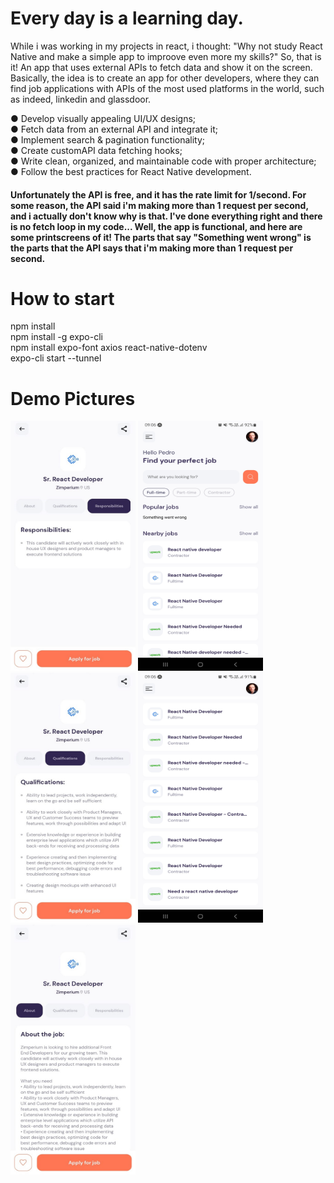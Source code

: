 #

# Every day is a learning day.

While i was working in my projects in react, i thought: "Why not study React Native and make a simple app to improove even more my skills?"
So, that is it! An app that uses external APIs to fetch data and show it on the screen. Basically, the idea is to create an app for other developers, where they can find job applications with APIs of the most used platforms in the world, such as indeed, linkedin and glassdoor.

● Develop visually appealing UI/UX designs;<br />
● Fetch data from an external API and integrate it;<br />
● Implement search & pagination functionality;<br />
● Create customAPI data fetching hooks;<br />
● Write clean, organized, and maintainable code with proper architecture;<br />
● Follow the best practices for React Native development.<br />


#### Unfortunately the API is free, and it has the rate limit for 1/second. For some reason, the API said i'm making more than 1 request per second, and i actually don't know why is that. I've done everything right and there is no fetch loop in my code... Well, the app is functional, and here are some printscreens of it! The parts that say "Something went wrong" is the parts that the API says that i'm making more than 1 request per second.


# How to start

npm install<br />
npm install -g expo-cli<br />
npm install expo-font axios react-native-dotenv<br />
expo-cli start --tunnel<br />

# Demo Pictures
<div display=grid>
<img src="https://github.com/PedroHGaspar/Project-React-Native/blob/master/demoPictures/pic1.jpeg" width="200" height="400" />
<img src="https://github.com/PedroHGaspar/Project-React-Native/blob/master/demoPictures/pic2.jpg" width="200" height="400" />
<img src="https://github.com/PedroHGaspar/Project-React-Native/blob/master/demoPictures/pic3.jpeg" width="200" height="400" />
<img src="https://github.com/PedroHGaspar/Project-React-Native/blob/master/demoPictures/pic4.jpg" width="200" height="400" />
<img src="https://github.com/PedroHGaspar/Project-React-Native/blob/master/demoPictures/pic5.jpeg" width="200" height="400" />
</div>
